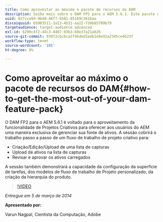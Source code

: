 ```yaml
---
title: Como aproveitar ao máximo o pacote de recursos do DAM
description: Saiba mais sobre o DAM FP2 para o AEM 5.6.1. Este pacote de recursos tem como foco o aproveitamento da funcionalidade de Projetos Criativos para oferecer a você uma maneira exclusiva de gerenciar a seleção de fornecedores de ativos. A sessão aborda o trabalho passo a passo de um fluxo de trabalho de projeto criativo para criar, editar e fazer upload de uma lista de capturas e fazer upload de ativos na lista de capturas. Ela também abrange a revisão e aprovação dos ativos carregados. Você também aprenderá a capacidade de configuração da superfície de tarefas, modelos de fluxo de trabalho de Projeto personalizado e criação de hierarquia de produto.
uuid: 027cce69-9bd8-46f7-b581-85169c261baa
discoiquuid: b5983511-3a13-4b31-aa22-738b85709b79
targetaudience: target-audience advanced
exl-id: 6290c4f2-44c3-4407-93b3-60e37a21a026
source-git-commit: 93072cbc6ca3f4bded2aeb1e8e92a2345ce4623f
workflow-type: tm+mt
source-wordcount: '185'
ht-degree: 0%

---
```


# Como aproveitar ao máximo o pacote de recursos do DAM{#how-to-get-the-most-out-of-your-dam-feature-pack}

O DAM FP2 para o AEM 5.6.1 é voltado para o aproveitamento da funcionalidade de Projetos Criativos para oferecer aos usuários do AEM uma maneira exclusiva de gerenciar sua fonte de ativos. A sessão cobrirá o trabalho passo a passo de um fluxo de trabalho de projeto criativo para:

* Criação/Edição/Upload de uma lista de capturas
* Upload de ativos na lista de capturas
* Revisar e aprovar os ativos carregados

A sessão também demonstrará a capacidade da configuração da superfície de tarefas, dos modelos de fluxo de trabalho de Projeto personalizado, da criação da hierarquia do produto.

>[!VIDEO](https://video.tv.adobe.com/v/19523/?quality=9)

*Entregue em 5 de março de 2014*

**Apresentado por:**

Varun Nagpal, Cientista da Computação, Adobe

<!--
[Get back to the Overview](https://helpx.adobe.com/experience-manager/kt/eseminars/gems/aem-index.html)
-->
